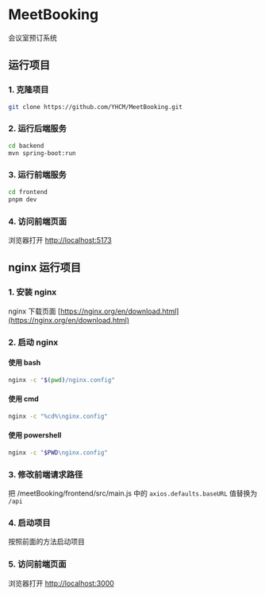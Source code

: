 # MeetBooking

会议室预订系统

## 运行项目

### 1. 克隆项目

```bash
git clone https://github.com/YHCM/MeetBooking.git
```

### 2. 运行后端服务

```bash
cd backend
mvn spring-boot:run
```

### 3. 运行前端服务

```bash
cd frontend
pnpm dev
```

### 4. 访问前端页面

浏览器打开 [http://localhost:5173](http://localhost:5173)

## nginx 运行项目

### 1. 安装 nginx

nginx 下载页面 [https://nginx.org/en/download.html](https://nginx.org/en/download.html)

### 2. 启动 nginx

#### 使用 bash

```bash
nginx -c "$(pwd)/nginx.config"
```

#### 使用 cmd

```bash
nginx -c "%cd%\nginx.config"
```

#### 使用 powershell

```bash
nginx -c "$PWD\nginx.config"
```

### 3. 修改前端请求路径

把 /meetBooking/frontend/src/main.js 中的 `axios.defaults.baseURL` 值替换为 `/api`

### 4. 启动项目

按照前面的方法启动项目

### 5. 访问前端页面

浏览器打开 [http://localhost:3000](http://localhost:3000)
